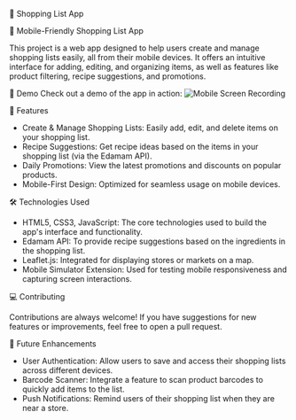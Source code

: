 🛒 Shopping List App

📱 Mobile-Friendly Shopping List App

This project is a web app designed to help users create and manage shopping lists easily, all from their mobile devices. It offers an intuitive interface for adding, editing, and organizing items, as well as features like product filtering, recipe suggestions, and promotions.

🎥 Demo
Check out a demo of the app in action:
![Mobile Screen Recording](video-gif.gif)



🚀 Features
* Create & Manage Shopping Lists: Easily add, edit, and delete items on your shopping list.
* Recipe Suggestions: Get recipe ideas based on the items in your shopping list (via the Edamam API).
* Daily Promotions: View the latest promotions and discounts on popular products.
* Mobile-First Design: Optimized for seamless usage on mobile devices.

🛠️ Technologies Used
* HTML5, CSS3, JavaScript: The core technologies used to build the app's interface and functionality.
* Edamam API: To provide recipe suggestions based on the ingredients in the shopping list.
* Leaflet.js: Integrated for displaying stores or markets on a map.
* Mobile Simulator Extension: Used for testing mobile responsiveness and capturing screen interactions.

💻 Contributing

Contributions are always welcome! If you have suggestions for new features or improvements, feel free to open a pull request.


🔧 Future Enhancements
* User Authentication: Allow users to save and access their shopping lists across different devices.
* Barcode Scanner: Integrate a feature to scan product barcodes to quickly add items to the list.
* Push Notifications: Remind users of their shopping list when they are near a store.

